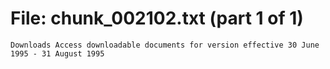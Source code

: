 ﻿# File: chunk_002102.txt (part 1 of 1)
```
Downloads Access downloadable documents for version effective 30 June 1995 - 31 August 1995
```

